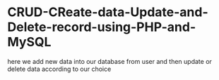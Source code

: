 # CRUD-CReate-data-Update-and-Delete-record-using-PHP-and-MySQL
here we add new data into our database from user and then update or delete data according to our choice
